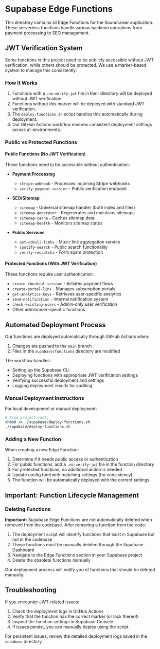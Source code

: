
# Supabase Edge Functions

This directory contains all Edge Functions for the Soundraiser application. These serverless functions handle various backend operations from payment processing to SEO management.

## JWT Verification System

Some functions in this project need to be publicly accessible without JWT verification, while others should be protected. We use a marker-based system to manage this consistently:

### How It Works

1. Functions with a `.no-verify-jwt` file in their directory will be deployed without JWT verification.
2. Functions without this marker will be deployed with standard JWT verification.
3. The `deploy-functions.sh` script handles this automatically during deployment.
4. Our GitHub Actions workflow ensures consistent deployment settings across all environments.

### Public vs Protected Functions

#### Public Functions (No JWT Verification)
These functions need to be accessible without authentication:

- **Payment Processing**
  - `stripe-webhook` - Processes incoming Stripe webhooks
  - `verify-payment-session` - Public verification endpoint

- **SEO/Sitemap**
  - `sitemap` - Universal sitemap handler (both index and files)
  - `sitemap-generator` - Regenerates and maintains sitemaps
  - `sitemap-cache` - Caches sitemap data
  - `sitemap-health` - Monitors sitemap status

- **Public Services**
  - `get-odesli-links` - Music link aggregation service
  - `spotify-search` - Public search functionality
  - `verify-recaptcha` - Form spam protection

#### Protected Functions (With JWT Verification)
These functions require user authentication:

- `create-checkout-session` - Initiates payment flows
- `create-portal-link` - Manages subscription portals
- `get-analytics-keys` - Retrieves user-specific analytics
- `send-notification` - Internal notification system
- `check-existing-users` - Admin-only user verification
- Other admin/user-specific functions

## Automated Deployment Process

Our functions are deployed automatically through GitHub Actions when:
1. Changes are pushed to the `main` branch 
2. Files in the `supabase/functions` directory are modified

The workflow handles:
- Setting up the Supabase CLI
- Deploying functions with appropriate JWT verification settings
- Verifying successful deployment and settings
- Logging deployment results for auditing

### Manual Deployment Instructions

For local development or manual deployment:

```bash
# From project root:
chmod +x ./supabase/deploy-functions.sh
./supabase/deploy-functions.sh
```

### Adding a New Function

When creating a new Edge Function:

1. Determine if it needs public access or authentication
2. For public functions, add a `.no-verify-jwt` file in the function directory
3. For protected functions, no additional action is needed
4. Update config.toml with matching settings (for consistency)
5. The function will be automatically deployed with the correct settings

## Important: Function Lifecycle Management

### Deleting Functions

**Important:** Supabase Edge Functions are not automatically deleted when removed from the codebase. After removing a function from the code:

1. The deployment script will identify functions that exist in Supabase but not in the codebase
2. These functions must be manually deleted through the Supabase Dashboard
3. Navigate to the Edge Functions section in your Supabase project
4. Delete the obsolete functions manually

Our deployment process will notify you of functions that should be deleted manually.

## Troubleshooting

If you encounter JWT-related issues:

1. Check the deployment logs in GitHub Actions
2. Verify that the function has the correct marker (or lack thereof)
3. Inspect the function settings in Supabase Console
4. If issues persist, you can manually deploy using the script

For persistent issues, review the detailed deployment logs saved in the `supabase` directory.

